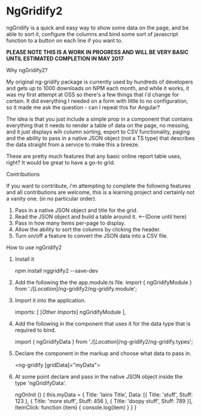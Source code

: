 # NgGridify2

ngGridify is a quick and easy way to show some data on the page, and be able to sort it, configure the columns and bind some sort of javascript function to a button on each line if you want to.

**PLEASE NOTE THIS IS A WORK IN PROGRESS AND WILL BE VERY BASIC UNTIL ESTIMATED COMPLETION IN MAY 2017**

Why ngGridify2?

My original ng-gridify package is currently used by hundreds of developers and gets up to 1000 downloads on NPM each month, and while it works, it was my first attempt at OSS so there's a few things that i'd change for certain. It did everything I needed on a form with little to no configuration, so it made me ask the question - can I repeat this for Angular?

The idea is that you just include a simple prop in a component that contains everything that it needs to render a table of data on the page, no messing, and it just displays wih column sorting, export to CSV functionality, paging and the ability to pass in a native JSON object (not a TS type) that describes the data straight from a service to make this a breeze.

These are pretty much features that any basic online report table uses, right? It would be great to have a go-to grid.

Contributions

If you want to contribute, i'm attempting to complete the following features and all contributions are welcome, this is a learning project and certainly not a vanity one. (in no particular order).

1.  Pass in a native JSON object and title for the grid.
2.  Read the JSON object and build a table around it. <--(Done until here)
3.  Pass in how many items per-page to display.
4.  Allow the ability to sort the columns by clicking the header.
5.  Turn on/off a feature to convert the JSON data into a CSV file.

How to use ngGridify2

1.  Install it

    npm install nggridify2 --save-dev

2.  Add the following the the app.module.ts file.
      import { ngGridifyModule } from './[*Location*]/ng-gridify2/ng-gridify.module';

3.  Import it into the application.

    imports: [
        [*Other Imports*]
        ngGridifyModule
    ],

4.  Add the following in the component that uses it for the data type that is required to bind.

    import { ngGridifyData } from './[*Location*]/ng-gridify2/ng-gridify.types';

5.  Declare the component in the markup and choose what data to pass in.

    <ng-gridify [gridData]="myData"></ng-gridify>

6.  At some point declare and pass in the native JSON object inside the type 'ngGridifyData'.

    ngOnInit () {
    this.myData = {
        Title: 'Iains Title',
        Data: [{
          Title: 'stuff',
          Stuff: 123
        },
        {
          Title: 'more stuff',
          Stuff: 456
        },
        {
          Title: 'doopy stuff',
          Stuff: 789
        }],
        ItemClick: function (item) {
          console.log(item)
        }
      }
    }

